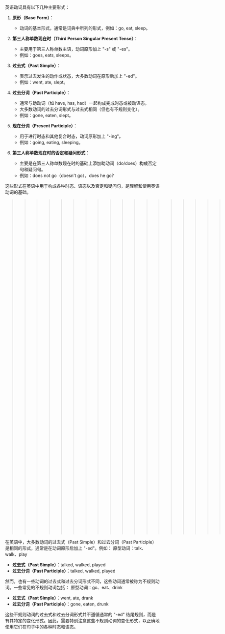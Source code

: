 英语动词具有以下几种主要形式：

1. **原形（Base Form）**：
    - 动词的基本形式，通常是词典中所列的形式，例如：go, eat, sleep。

2. **第三人称单数现在时（Third Person Singular Present Tense）**：
    - 主要用于第三人称单数主语，动词原形加上 "-s" 或 "-es"。
    - 例如：goes, eats, sleeps。

3. **过去式（Past Simple）**：
    - 表示过去发生的动作或状态，大多数动词在原形后加上 "-ed"。
    - 例如：went, ate, slept。

4. **过去分词（Past Participle）**：
    - 通常与助动词（如 have, has, had）一起构成完成时态或被动语态。
    - 大多数动词的过去分词形式与过去式相同（但也有不规则变化）。
    - 例如：gone, eaten, slept。

5. **现在分词（Present Participle）**：
    - 用于进行时态和其他复合时态，动词原形加上 "-ing"。
    - 例如：going, eating, sleeping。

6. **第三人称单数现在时的否定和疑问形式**：
    - 主要是在第三人称单数现在时的基础上添加助动词（do/does）构成否定句和疑问句。
    - 例如：does not go（doesn't go），does he go?

这些形式在英语中用于构成各种时态、语态以及否定和疑问句，是理解和使用英语动词的基础。


>>>>>>>>>>>>>>>>>>>>>>>>>>>>>>>>>>>>>>>>>>过去式和过去分词，有没有不一样的情况?>>>>>>>>>>>>>>>>>>>>>>>>>>>>>>>>>>>>>>>>>>

在英语中，大多数动词的过去式（Past Simple）和过去分词（Past Participle）是相同的形式，通常是在动词原形后加上 "-ed"。例如：
原型动词：talk、walk、play
- **过去式（Past Simple）**：talked, walked, played
- **过去分词（Past Participle）**：talked, walked, played

然而，也有一些动词的过去式和过去分词形式不同，这些动词通常被称为不规则动词。一些常见的不规则动词包括：
原型动词：go、eat、drink
- **过去式（Past Simple）**：went, ate, drank
- **过去分词（Past Participle）**：gone, eaten, drunk

这些不规则动词的过去式和过去分词形式并不遵循通常的 "-ed" 结尾规则，而是有其特定的变化形式。因此，需要特别注意这些不规则动词的变化形式，以正确地使用它们在句子中的各种时态和语态。